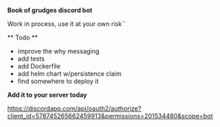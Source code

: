 **Book of grudges discord bot**

Work in process, use it at your own risk``

** Todo **

- improve the why messaging
- add tests
- add Dockerfile
- add helm chart w/persistence claim
- find somewhere to deploy it

**Add it to your server today**

https://discordapp.com/api/oauth2/authorize?client_id=578745265662459913&permissions=201534480&scope=bot

